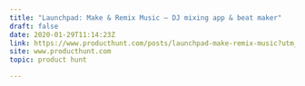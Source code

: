 ```yaml
---
title: "Launchpad: Make & Remix Music — DJ mixing app & beat maker"
draft: false
date: 2020-01-29T11:14:23Z
link: https://www.producthunt.com/posts/launchpad-make-remix-music?utm_medium=RSS&utm_source=hune
site: www.producthunt.com
topic: product hunt  

---
```

